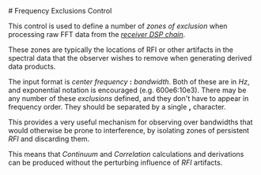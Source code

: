 <title>Frequency Exclusions Control</title>
# Frequency Exclusions Control

This control is used to define a number of *zones of exclusion* when processing raw FFT
data from the [*receiver DSP chain*](/Documents/receiver.html).

These zones are typically the locations of RFI or other artifacts in the spectral data 
that the observer wishes to remove when generating derived data products.

The input format is *center frequency* **:** *bandwidth*.  Both of these are in *Hz*,
and exponential notation is encouraged (e.g. 600e6:10e3). There may be any number of
these *exclusions* defined, and they don't have to appear in frequency order. They
should be separated by a single **,** character.

This provides a very useful mechanism for observing over bandwidths that would otherwise
be prone to interference, by isolating zones of persistent *RFI* and discarding them.

This means that *Continuum* and *Correlation* calculations and derivations can be produced
without the perturbing influence of *RFI* artifacts.

